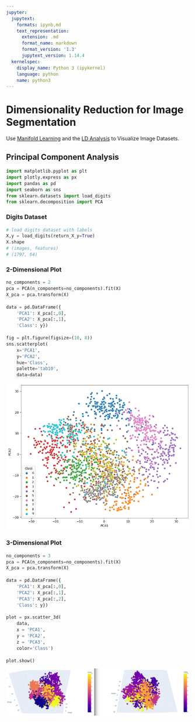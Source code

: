 ```yaml
---
jupyter:
  jupytext:
    formats: ipynb,md
    text_representation:
      extension: .md
      format_name: markdown
      format_version: '1.3'
      jupytext_version: 1.14.4
  kernelspec:
    display_name: Python 3 (ipykernel)
    language: python
    name: python3
---
```


# Dimensionality Reduction for Image Segmentation

Use [Manifold Learning](https://scikit-learn.org/stable/auto_examples/manifold/plot_lle_digits.html) and the [LD Analysis](https://mpolinowski.github.io/docs/IoT-and-Machine-Learning/ML/2023-04-13-fisher-discriminant-analysis/2023-04-13) to Visualize Image Datasets.

##  Principal Component Analysis

```python
import matplotlib.pyplot as plt
import plotly.express as px
import pandas as pd
import seaborn as sns
from sklearn.datasets import load_digits
from sklearn.decomposition import PCA
```

### Digits Dataset

```python
# load digits dataset with labels
X,y = load_digits(return_X_y=True)
X.shape
# (images, features)
# (1797, 64)
```

### 2-Dimensional Plot

```python
no_components = 2
pca = PCA(n_components=no_components).fit(X)
X_pca = pca.transform(X)

data = pd.DataFrame({
    'PCA1': X_pca[:,0],
    'PCA2': X_pca[:,1],
    'Class': y})

fig = plt.figure(figsize=(10, 8))
sns.scatterplot(
    x='PCA1',
    y='PCA2',
    hue='Class',
    palette='tab10',
    data=data)
```

![Principal Component Analysis](https://github.com/mpolinowski/manifold-learning-for-image-segmentation/blob/master/assets/Dimensionality_Reduction_for_Image_Segmentation_09.png)


### 3-Dimensional Plot

```python
no_components = 3
pca = PCA(n_components=no_components).fit(X)
X_pca = pca.transform(X)

data = pd.DataFrame({
    'PCA1': X_pca[:,0],
    'PCA2': X_pca[:,1],
    'PCA3': X_pca[:,2],
    'Class': y})

plot = px.scatter_3d(
    data,
    x = 'PCA1',
    y = 'PCA2',
    z = 'PCA3',
    color='Class')

plot.show()
```

![Principal Component Analysis](https://github.com/mpolinowski/manifold-learning-for-image-segmentation/blob/master/assets/Dimensionality_Reduction_for_Image_Segmentation_10.png)

```python

```
